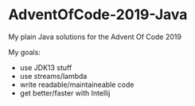 # AdventOfCode-2019-Java
My plain Java solutions for the Advent Of Code 2019

My goals:
* use JDK13 stuff
* use streams/lambda
* write readable/maintaineable code
* get better/faster with Intellij
